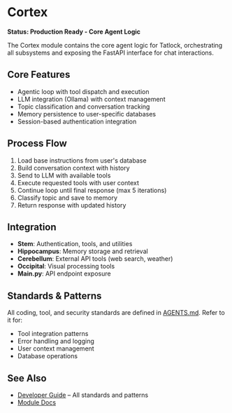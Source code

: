 # Cortex

**Status: Production Ready - Core Agent Logic**

The Cortex module contains the core agent logic for Tatlock, orchestrating all subsystems and exposing the FastAPI interface for chat interactions.

## Core Features

- Agentic loop with tool dispatch and execution
- LLM integration (Ollama) with context management
- Topic classification and conversation tracking
- Memory persistence to user-specific databases
- Session-based authentication integration

## Process Flow

1. Load base instructions from user's database
2. Build conversation context with history
3. Send to LLM with available tools
4. Execute requested tools with user context
5. Continue loop until final response (max 5 iterations)
6. Classify topic and save to memory
7. Return response with updated history

## Integration

- **Stem**: Authentication, tools, and utilities
- **Hippocampus**: Memory storage and retrieval
- **Cerebellum**: External API tools (web search, weather)
- **Occipital**: Visual processing tools
- **Main.py**: API endpoint exposure

## Standards & Patterns

All coding, tool, and security standards are defined in [AGENTS.md](../AGENTS.md). Refer to it for:

- Tool integration patterns
- Error handling and logging
- User context management
- Database operations

## See Also

- [Developer Guide](../AGENTS.md) – All standards and patterns
- [Module Docs](../README.md)
